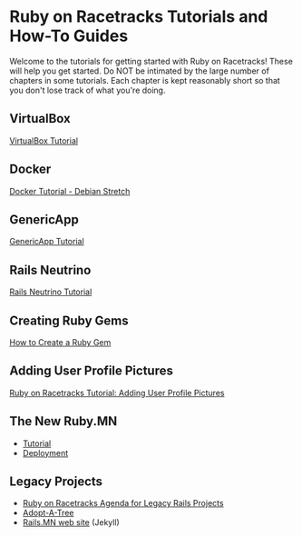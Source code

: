 # Ruby on Racetracks Tutorials and How-To Guides

Welcome to the tutorials for getting started with Ruby on Racetracks!  These will help you get started.  Do NOT be intimated by the large number of chapters in some tutorials.  Each chapter is kept reasonably short so that you don't lose track of what you're doing.

## VirtualBox
[VirtualBox Tutorial](https://github.com/rubyonracetracks/tutorial-virtualbox)

## Docker
[Docker Tutorial - Debian Stretch](https://github.com/rubyonracetracks/tutorial-docker-stretch)
## GenericApp
[GenericApp Tutorial](https://github.com/rubyonracetracks/tutorials-rails-short/blob/master/generic_app.md)

## Rails Neutrino
[Rails Neutrino Tutorial](https://github.com/rubyonracetracks/tutorials-rails-short/blob/master/rails_neutrino.md)

## Creating Ruby Gems
[How to Create a Ruby Gem](https://github.com/rubyonracetracks/howto_create_gem)

## Adding User Profile Pictures
[Ruby on Racetracks Tutorial: Adding User Profile Pictures](https://github.com/rubyonracetracks/tutorial_rails_profile_pic)

## The New Ruby.MN
* [Tutorial](https://github.com/rubyonracetracks/tutorial-rails-rubymn2)
* [Deployment](https://rubymn2.herokuapp.com/)

## Legacy Projects
* [Ruby on Racetracks Agenda for Legacy Rails Projects](https://github.com/rubyonracetracks/cheat_sheets/blob/master/rails_legacy_projects.md)
* [Adopt-A-Tree](https://gist.github.com/jhsu802701/615a7d3c3883ec36ac89ed12da253c14)
* [Rails.MN web site](https://gist.github.com/jhsu802701/664e40c2f15e861bd64a3fd639163072) (Jekyll)
